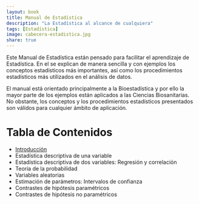 ```yaml
---
layout: book
title: Manual de Estadística
description: "La Estadística al alcance de cualquiera"
tags: [Estadística]
image: cabecera-estadistica.jpg
share: true
---
```


Este Manual de Estadística están pensado para facilitar el aprendizaje de Estadística. 
En el se explican de manera sencilla y con ejemplos los conceptos estadísticos más importantes, así como los procedimientos estadísticos más utilizados en el análisis de datos.

El manual está orientado principalmente a la Bioestadística y por ello la mayor parte de los ejemplos están aplicados a las Ciencias Biosanitarias. No obstante, los conceptos y los procedimientos estadísticos presentados son válidos para cualquier ámbito de aplicación. 

Tabla de Contenidos
====================

- [Introducción](/estadistica/manual/introduccion.html)
- Estadística descriptiva de una variable
- Estadística descriptiva de dos variables: Regresión y correlación
- Teoría de la probabilidad
- Variables aleatorias
- Estimación de parámetros: Intervalos de confianza
- Contrastes de hipótesis paramétricos
- Contrastes de hipótesis no paramétricos
